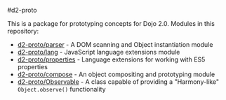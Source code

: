 #d2-proto

This is a package for prototyping concepts for Dojo 2.0.  Modules in this repository:

 * [d2-proto/parser](parser.md) - A DOM scanning and Object instantiation module
 * [d2-proto/lang](lang.md) - JavaScript language extensions module
 * [d2-proto/properties](properties.md) - Language extensions for working with ES5 properties
 * [d2-proto/compose](compose.md) - An object compositing and prototyping module
 * [d2-proto/Observable](compose.md) - A class capable of providing a "Harmony-like" `Object.observe()` functionality
